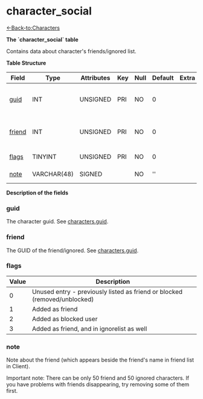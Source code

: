 # character\_social

[<-Back-to:Characters](database-characters)

**The \`character\_social\` table**

Contains data about character's friends/ignored list.

**Table Structure**

| Field       | Type        | Attributes | Key | Null | Default | Extra | Comment                            |
| ----------- | ----------- | ---------- | --- | ---- | ------- | ----- | ---------------------------------- |
| [guid][1]   | INT         | UNSIGNED   | PRI | NO   | 0       |       | Character Global Unique Identifier |
| [friend][2] | INT         | UNSIGNED   | PRI | NO   | 0       |       | Friend Global Unique Identifier    |
| [flags][3]  | TINYINT     | UNSIGNED   | PRI | NO   | 0       |       | Friend Flags                       |
| [note][4]   | VARCHAR(48) | SIGNED     |     | NO   | ''      |       | Friend Note                        |

[1]: #guid
[2]: #friend
[3]: #flags
[4]: #note

**Description of the fields**

### guid

The character guid. See [characters.guid](characters#guid).

### friend

The GUID of the friend/ignored. See [characters.guid](characters#guid).

### flags

| Value | Description                                                               |
|------ | ------------------------------------------------------------------------- |
| 0     | Unused entry - previously listed as friend or blocked (removed/unblocked) |
| 1     | Added as friend                                                           |
| 2     | Added as blocked user                                                     |
| 3     | Added as friend, and in ignorelist as well                                |

### note

Note about the friend (which appears beside the friend's name in friend list in Client).

Important note: There can be only 50 friend and 50 ignored characters. If you have problems with friends disappearing, try removing some of them first.

